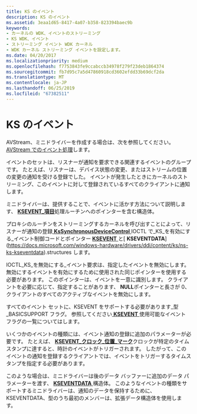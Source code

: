 ```yaml
---
title: KS のイベント
description: KS のイベント
ms.assetid: 3eaa1d65-8417-4a07-b358-823394baec9b
keywords:
- カーネルの WDK、イベントのストリーミング
- KS WDK、イベント
- ストリーミング イベント WDK カーネル
- WDK カーネル ストリーミング イベントを設定します。
ms.date: 04/20/2017
ms.localizationpriority: medium
ms.openlocfilehash: f7753843fe9ccabccb34978f279f23deb1864374
ms.sourcegitcommit: fb7d95c7a5d47860918cd3602efdd33b69dcf2da
ms.translationtype: MT
ms.contentlocale: ja-JP
ms.lasthandoff: 06/25/2019
ms.locfileid: "67382511"
---
```

# <a name="ks-events"></a>KS のイベント





AVStream、ミニドライバーを作成する場合は、次を参照してください。 [AVStream でのイベント処理](event-handling-in-avstream.md)します。

イベントのセットは、リスナーが通知を要求できる関連するイベントのグループです。 たとえば、リスナーは、デバイス状態の変更、またはストリームの位置の変更の通知を受ける登録でした。 イベントが発生したときにカーネルのストリーミング、このイベントに対して登録されているすべてのクライアントに通知します。

ミニドライバーは、提供することで、イベントに活かす方法について説明します、 [ **KSEVENT\_項目**](https://docs.microsoft.com/windows-hardware/drivers/ddi/content/ks/ns-ks-ksevent_item)処理ルーチンへのポインターを含む構造体。

プロキシのルーチンをストリーミングするカーネルを呼び出すことによって、リスナーが通知の登録[ **KsSynchronousDeviceControl** ](https://docs.microsoft.com/windows-hardware/drivers/ddi/content/ksproxy/nf-ksproxy-kssynchronousdevicecontrol) IOCTL で\_KS\_を有効にする\_イベント制御コードとポインター [ **KSEVENT** ](https://docs.microsoft.com/previous-versions/ff561744(v=vs.85))と[ **KSEVENTDATA**](https://docs.microsoft.com/windows-hardware/drivers/ddi/content/ks/ns-ks-kseventdata).structures します。

IOCTL\_KS\_を無効にする\_イベント要求は、指定したイベントを無効にします。 無効にするイベントを有効にするために使用された同じポインターを使用する必要があります。 このポインターは、イベントを一意に識別します。 クライアントを必要に応じて、指定することがあります、 **NULL**ポインターと長さが 0、クライアントのすべてのアクティブなイベントを無効にします。

すべてのイベント セットに、KSEVENT をサポートする必要があります\_型\_BASICSUPPORT フラグ。 参照してください[ **KSEVENT** ](https://docs.microsoft.com/previous-versions/ff561744(v=vs.85))使用可能なイベント フラグの一覧についてはします。

いくつかのイベントの種類には、イベント通知の登録に追加のパラメーターが必要です。 たとえば、 [ **KSEVENT\_クロック\_位置\_マーク**](https://docs.microsoft.com/windows-hardware/drivers/stream/ksevent-clock-position-mark)クロックが特定のタイムスタンプに達すると、時計のイベントがトリガーされます。 したがって、このイベントの通知を登録するクライアントでは、イベントをトリガーするタイムスタンプを指定する必要があります。

このような場合は、ミニドライバーは後のデータ バッファーに追加のデータ パラメーターを渡す、 [ **KSEVENTDATA** ](https://docs.microsoft.com/windows-hardware/drivers/ddi/content/ks/ns-ks-kseventdata)構造体。 このようなイベントの種類をサポートするミニドライバーは、通知のデータを保持するために、KSEVENTDATA、型のうち最初のメンバーは、拡張データ構造体を使用します。

 

 




